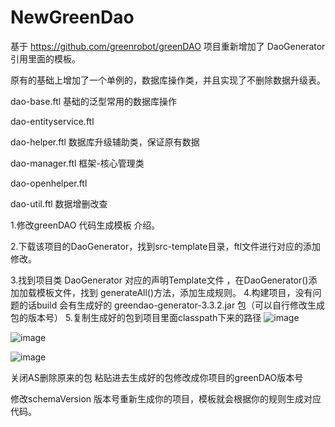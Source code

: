 # NewGreenDao
基于 https://github.com/greenrobot/greenDAO 项目重新增加了 DaoGenerator 引用里面的模板。

原有的基础上增加了一个单例的，数据库操作类，并且实现了不删除数据升级表。

dao-base.ftl 基础的泛型常用的数据库操作

dao-entityservice.ftl

dao-helper.ftl  数据库升级辅助类，保证原有数据

dao-manager.ftl  框架-核心管理类

dao-openhelper.ftl 

dao-util.ftl 数据增删改查

1.修改greenDAO 代码生成模板 介绍。

2.下载该项目的DaoGenerator，找到src-template目录，ftl文件进行对应的添加修改。

3.找到项目类 DaoGenerator 对应的声明Template文件 ，在DaoGenerator()添加加载模板文件，找到 generateAll()方法，添加生成规则。
4.构建项目，没有问题的话build 会有生成好的 greendao-generator-3.3.2.jar 包（可以自行修改生成包的版本号）
5.复制生成好的包到项目里面classpath下来的路径 
![image](https://user-images.githubusercontent.com/20677983/114266344-6c395c80-9a28-11eb-8337-dba141c20f6c.png)

![image](https://user-images.githubusercontent.com/20677983/114266401-c5a18b80-9a28-11eb-9679-43b449fa6875.png)

![image](https://user-images.githubusercontent.com/20677983/114266410-d94cf200-9a28-11eb-831f-b98ce177c938.png)

关闭AS删除原来的包 粘贴进去生成好的包修改成你项目的greenDAO版本号

修改schemaVersion 版本号重新生成你的项目，模板就会根据你的规则生成对应代码。
